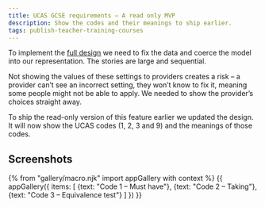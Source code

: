 ```yaml
---
title: UCAS GCSE requirements – A read only MVP
description: Show the codes and their meanings to ship earlier.
tags: publish-teacher-training-courses
---
```

To implement the [full design](/publish-teacher-training-courses/minimum-course-requirements-logic) we need to fix the data and coerce the model into our representation. The stories are large and sequential.

Not showing the values of these settings to providers creates a risk – a provider can’t see an incorrect setting, they won’t know to fix it, meaning some people might not be able to apply. We needed to show the provider’s choices straight away.

To ship the read-only version of this feature earlier we updated the design. It will now show the UCAS codes (1, 2, 3 and 9) and the meanings of those codes.

## Screenshots

{% from "gallery/macro.njk" import appGallery with context %}
{{ appGallery({
  items: [
    {text: "Code 1 – Must have"},
    {text: "Code 2 – Taking"},
    {text: "Code 3 – Equivalence test"}
  ]
}) }}

